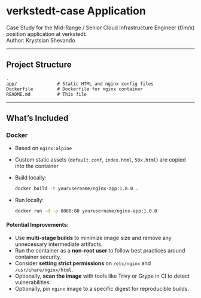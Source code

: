 # verkstedt-case Application

Case Study for the Mid-Range / Senior Cloud Infrastructure Engineer (f/m/x) position application at verkstedt.  
Author: Krystsian Shevando

---

## Project Structure

```
.
app/               # Static HTML and nginx config files
Dockerfile         # Dockerfile for nginx container
README.md          # This file
```

---

## What’s Included

### Docker

- Based on `nginx:alpine`
- Custom static assets (`default.conf`, `index.html`, `50x.html`) are copied into the container
- Build locally:

  ```bash
  docker build -t yourusername/nginx-app:1.0.0 .
  ```

- Run locally:

  ```bash
  docker run -d -p 8080:80 yourusername/nginx-app:1.0.0
  ```

#### Potential Improvements:

- Use **multi-stage builds** to minimize image size and remove any unnecessary intermediate artifacts.
- Run the container as a **non-root user** to follow best practices around container security.
- Consider **setting strict permissions** on `/etc/nginx` and `/usr/share/nginx/html`.
- Optionally, **scan the image** with tools like Trivy or Grype in CI to detect vulnerabilities.
- Optionally, pin `nginx` image to a specific digest for reproducible builds.
